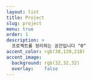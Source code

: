 ```yaml
---
layout: list
title: Project
slug: project
menu: true
order: 1
description: >
  프로젝트를 정리하는 공간입니다 ^0^
accent_color: rgb(38,139,210)
accent_image:
  background: rgb(32,32,32)
  overlay:    false
---
```

